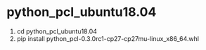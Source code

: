 # python_pcl_ubuntu18.04    
1. cd python_pcl_ubuntu18.04    
2. pip install python_pcl-0.3.0rc1-cp27-cp27mu-linux_x86_64.whl
